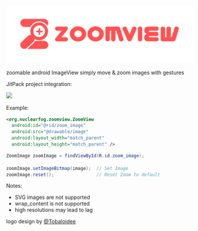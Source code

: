 <p align="center"><img src="/logo/logotype-horizontal.png"></p>


zoomable android ImageView
simply move & zoom images with gestures


JitPack project integration:

[![](https://jitpack.io/v/nuclearfog/ZoomView.svg)](https://jitpack.io/#nuclearfog/ZoomView)



Example:
```xml
<org.nuclearfog.zoomview.ZoomView
  android:id="@+id/zoom_image"
  android:src="@drawable/image"
  android:layout_width="match_parent"
  android:layout_height="match_parent" />
```


```java
ZoomImage zoomImage = findViewById(R.id.zoom_image);

zoomImage.setImageBitmap(image);  // Set Image
zoomImage.reset();                // Reset Zoom to default
```


Notes:
- SVG images are not supported
- wrap_content is not supported
- high resolutions may lead to lag

logo design by <a href="https://github.com/Tobaloidee" title="">@Tobaloidee</a>

